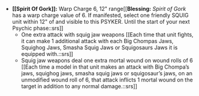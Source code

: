 - **[[Spirit Of Gork]]:** Warp Charge 6, 12" range[[**Blessing:** _Spirit of Gork_ has a warp charge value of 6. If manifested, select one friendly SQUIG unit within 12" of and visible to this PSYKER. Until the start of your next Psychic phase::srs]]
    - One extra attack with squig jaw weapons [[Each time that unit fights, it can make 1 additional attack with each Big Chompas Jaws, Squighog Jaws, Smasha Squig Jaws or Squigosaurs Jaws it is equipped with.::srs]]
    - Squig jaw weapons deal one extra mortal wound on wound rolls of 6 [[Each time a model in that unit makes an attack with Big Chompa’s jaws, squighog jaws, smasha squig jaws or squigosaur’s jaws, on an unmodified wound roll of 6, that attack inflicts 1 mortal wound on the target in addition to any normal damage.::srs]]